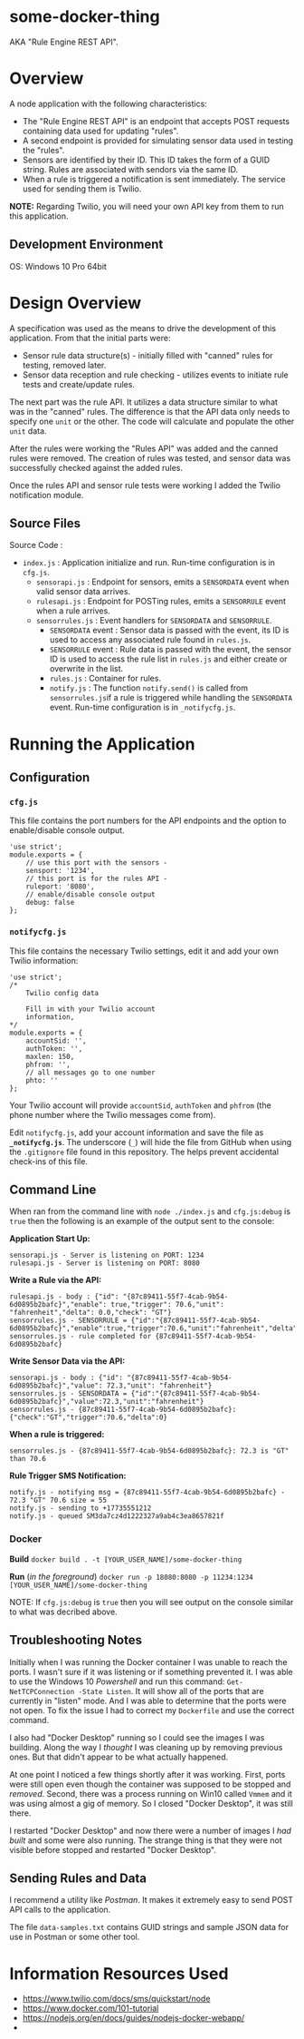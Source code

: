 # some-docker-thing

AKA "Rule Engine REST API".

# Overview

A node application with the following characteristics:

* The "Rule Engine REST API" is an endpoint that accepts POST requests containing data used for updating "rules". 
* A second endpoint is provided for simulating sensor data used in testing the "rules".
* Sensors are identified by their ID. This ID takes the form of a GUID string. Rules are associated with sendors via the same ID.
* When a rule is triggered a notification is sent immediately. The service used for sending them is Twilio. 

**NOTE:** Regarding Twilio, you will need your own API key from them to run this application. 

## Development Environment

OS: Windows 10 Pro 64bit

# Design Overview

A specification was used as the means to drive the development of this application. From that the initial parts were:

* Sensor rule data structure(s) - initially filled with "canned" rules for testing, removed later.
* Sensor data reception and rule checking - utilizes events to initiate rule tests and create/update rules.

The next part was the rule API. It utilizes a data structure similar to what was in the "canned" rules. The difference is that the API data only needs to specify one `unit` or the other. The code will calculate and populate the other `unit` data.

After the rules were working the "Rules API" was added and the canned rules were removed. The creation of rules was tested, and sensor data was successfully checked against the added rules.

Once the rules API and sensor rule tests were working I added the Twilio notification module. 

## Source Files

Source Code : 
* `index.js` : Application initialize and run. Run-time configuration is in `cfg.js`.
  * `sensorapi.js` : Endpoint for sensors, emits a `SENSORDATA` event when valid sensor data arrives.
  * `rulesapi.js` : Endpoint for POSTing rules, emits a `SENSORRULE` event when a rule arrives.
  * `sensorrules.js` : Event handlers for `SENSORDATA` and `SENSORRULE`.
    * `SENSORDATA` event : Sensor data is passed with the event, its ID is used to access any associated rule found in `rules.js`.
    * `SENSORRULE` event : Rule data is passed with the event, the sensor ID is used to access the rule list in `rules.js` and either create or overwrite in the list.
    * `rules.js` : Container for rules.
    * `notify.js` : The function `notify.send()` is called from `sensorrules.js`if a rule is triggered while handling the `SENSORDATA` event. Run-time configuration is in `_notifycfg.js`.

# Running the Application

## Configuration

### `cfg.js`

This file contains the port numbers for the API endpoints and the option to enable/disable console output.

```
'use strict';
module.exports = {
    // use this port with the sensors -
    sensport: '1234',
    // this port is for the rules API -
    ruleport: '8080',
    // enable/disable console output
    debug: false
};
```
### `notifycfg.js`

This file contains the necessary Twilio settings, edit it and add your own Twilio information: 

```
'use strict';
/*
    Twilio config data

    Fill in with your Twilio account 
    information,
*/
module.exports = {
    accountSid: '',
    authToken: '',
    maxlen: 150,
    phfrom: '',
    // all messages go to one number
    phto: ''
};
```

Your Twilio account will provide `accountSid`, `authToken` and `phfrom` (the phone number where the Twilio messages come from).

Edit `notifycfg.js`, add your account information and save the file as **`_notifycfg.js`**. The underscore (`_`) will hide the file from GitHub when using the `.gitignore` file found in this repository. The helps prevent accidental check-ins of this file.

## Command Line

When ran from the command line with `node ./index.js` and `cfg.js:debug` is `true` then the following is an example of the output sent to the console:

**Application Start Up:**
```
sensorapi.js - Server is listening on PORT: 1234
rulesapi.js - Server is listening on PORT: 8080
```

**Write a Rule via the API:**
```
rulesapi.js - body : {"id": "{87c89411-55f7-4cab-9b54-6d0895b2bafc}","enable": true,"trigger": 70.6,"unit": "fahrenheit","delta": 0.0,"check": "GT"}
sensorrules.js - SENSORRULE = {"id":"{87c89411-55f7-4cab-9b54-6d0895b2bafc}","enable":true,"trigger":70.6,"unit":"fahrenheit","delta":0,"check":"GT"}
sensorrules.js - rule completed for {87c89411-55f7-4cab-9b54-6d0895b2bafc}
```

**Write Sensor Data via the API:**
```
sensorapi.js - body : {"id": "{87c89411-55f7-4cab-9b54-6d0895b2bafc}","value": 72.3,"unit": "fahrenheit"}
sensorrules.js - SENSORDATA = {"id":"{87c89411-55f7-4cab-9b54-6d0895b2bafc}","value":72.3,"unit":"fahrenheit"}
sensorrules.js - {87c89411-55f7-4cab-9b54-6d0895b2bafc}: {"check":"GT","trigger":70.6,"delta":0}
```
**When a rule is triggered:**
```
sensorrules.js - {87c89411-55f7-4cab-9b54-6d0895b2bafc}: 72.3 is "GT" than 70.6
```

**Rule Trigger SMS Notification:**
```
notify.js - notifying msg = {87c89411-55f7-4cab-9b54-6d0895b2bafc} - 72.3 "GT" 70.6 size = 55
notify.js - sending to +17735551212
notify.js - queued SM3da7cz4d1222327a9ab4c3ea8657821f
```

### Docker

**Build**
`docker build . -t [YOUR_USER_NAME]/some-docker-thing`

**Run** (*in the foreground*)
`docker run -p 18080:8080 -p 11234:1234 [YOUR_USER_NAME]/some-docker-thing`

NOTE: If `cfg.js:debug` is `true` then you will see output on the console similar to what was decribed above.

## Troubleshooting Notes

Initially when I was running the Docker container I was unable to reach the ports. I wasn't sure if it was listening or if something prevented it. I was able to use the Windows 10 *Powershell* and run this command: `Get-NetTCPConnection -State Listen`. It will show all of the ports that are currently in "listen" mode. And I was able to determine that the ports were not open. To fix the issue I had to correct my `Dockerfile` and use the correct command.

I also had "Docker Desktop" running so I could see the images I was building. Along the way I *thought* I was cleaning up by removing previous ones. But that didn't appear to be what actually happened. 

At one point I noticed a few things shortly after it was working. First, ports were still open even though the container was supposed to be stopped and *removed*. Second, there was a process running on Win10 called `Vmmem` and it was using almost a gig of memory. So I closed "Docker Desktop", it was still there.

I restarted "Docker Desktop" and now there were a number of images I *had built* and some were also running. The strange thing is that they were not visible before stopped and restarted "Docker Desktop".

## Sending Rules and Data

I recommend a utility like *Postman*. It makes it extremely easy to send POST API calls to the application. 

The file `data-samples.txt` contains GUID strings and sample JSON data for use in Postman or some other tool.

# Information Resources Used

* <https://www.twilio.com/docs/sms/quickstart/node>
* <https://www.docker.com/101-tutorial>
* <https://nodejs.org/en/docs/guides/nodejs-docker-webapp/>
* 